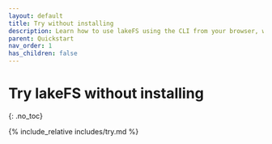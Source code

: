 ```yaml
---
layout: default
title: Try without installing
description: Learn how to use lakeFS using the CLI from your browser, without installing anything
parent: Quickstart
nav_order: 1
has_children: false
---
```


# Try lakeFS without installing
{: .no_toc}

{% include_relative includes/try.md %}
